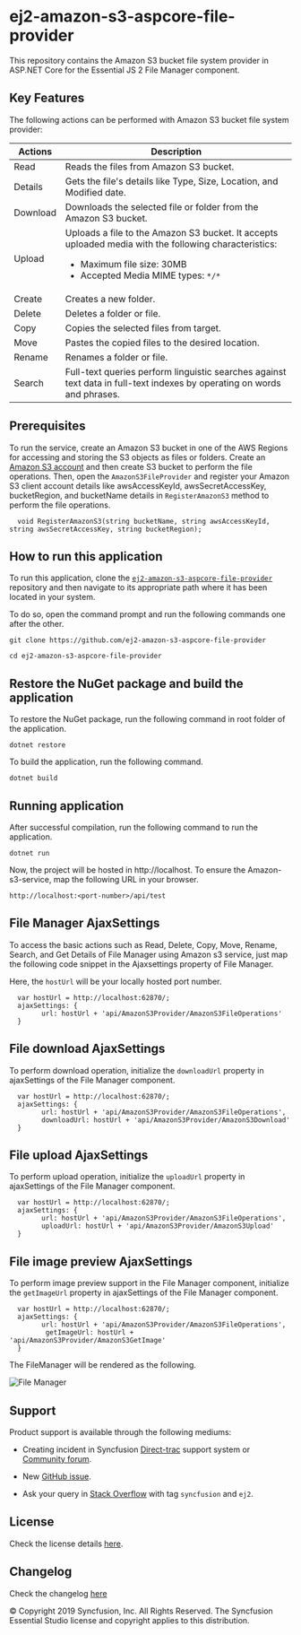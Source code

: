 # ej2-amazon-s3-aspcore-file-provider

This repository contains the Amazon S3 bucket file system provider in ASP.NET Core for the Essential JS 2 File Manager component.

## Key Features

The following actions can be performed with Amazon S3 bucket file system provider:

| **Actions** | **Description** |
| --- | --- |
| Read         | Reads the files from Amazon S3 bucket. |
| Details      | Gets the file's details like Type, Size, Location, and Modified date. |
| Download     | Downloads the selected file or folder from the Amazon S3 bucket. |
| Upload       | Uploads a file to the Amazon S3 bucket. It accepts uploaded media with the following characteristics: <ul><li>Maximum file size:  30MB</li><li>Accepted Media MIME types: `*/*` </li></ul> |
| Create       | Creates a new folder. |
| Delete       | Deletes a folder or file. |
| Copy         | Copies the selected files from target. |
| Move         | Pastes the copied files to the desired location. |
| Rename       | Renames a folder or file. |
| Search       | Full-text queries perform linguistic searches against text data in full-text indexes by operating on words and phrases. |

## Prerequisites

To run the service, create an Amazon S3 bucket in one of the AWS Regions for accessing and storing the S3 objects as files or folders. Create an [Amazon S3 account](https://docs.aws.amazon.com/AmazonS3/latest/gsg/CreatingABucket.html) and then create S3 bucket to perform the file operations. Then, open the `AmazonS3FileProvider` and register your Amazon S3 client account details like awsAccessKeyId, awsSecretAccessKey, bucketRegion, and bucketName details in `RegisterAmazonS3` method to perform the file operations. 

```
  void RegisterAmazonS3(string bucketName, string awsAccessKeyId, string awsSecretAccessKey, string bucketRegion);
```

## How to run this application

To run this application, clone the [`ej2-amazon-s3-aspcore-file-provider`](https://github.com/ej2-amazon-s3-aspcore-file-provider) repository and then navigate to its appropriate path where it has been located in your system.

To do so, open the command prompt and run the following commands one after the other.

```
git clone https://github.com/ej2-amazon-s3-aspcore-file-provider   

cd ej2-amazon-s3-aspcore-file-provider
```
## Restore the NuGet package and build the application

To restore the NuGet package, run the following command in root folder of the application.

```
dotnet restore
```

To build the application, run the following command.

```
dotnet build
```

## Running application

After successful compilation, run the following command to run the application.

```
dotnet run
```

Now, the project will be hosted in http://localhost. To ensure the Amazon-s3-service, map the following URL in your browser.

```
http://localhost:<port-number>/api/test
```

## File Manager AjaxSettings

To access the basic actions such as Read, Delete, Copy, Move, Rename, Search, and Get Details of File Manager using Amazon s3 service, just map the following code snippet in the Ajaxsettings property of File Manager.

Here, the `hostUrl` will be your locally hosted port number.

```
  var hostUrl = http://localhost:62870/;
  ajaxSettings: {
        url: hostUrl + 'api/AmazonS3Provider/AmazonS3FileOperations'
  }
```

## File download AjaxSettings

To perform download operation, initialize the `downloadUrl` property in ajaxSettings of the File Manager component.

```
  var hostUrl = http://localhost:62870/;
  ajaxSettings: {
        url: hostUrl + 'api/AmazonS3Provider/AmazonS3FileOperations',
        downloadUrl: hostUrl + 'api/AmazonS3Provider/AmazonS3Download'
  }
```

## File upload AjaxSettings

To perform upload operation, initialize the `uploadUrl` property in ajaxSettings of the File Manager component.

```
  var hostUrl = http://localhost:62870/;
  ajaxSettings: {
        url: hostUrl + 'api/AmazonS3Provider/AmazonS3FileOperations',
        uploadUrl: hostUrl + 'api/AmazonS3Provider/AmazonS3Upload'
  }
```

## File image preview AjaxSettings

To perform image preview support in the File Manager component, initialize the `getImageUrl` property in ajaxSettings of the File Manager component.

```
  var hostUrl = http://localhost:62870/;
  ajaxSettings: {
        url: hostUrl + 'api/AmazonS3Provider/AmazonS3FileOperations',
         getImageUrl: hostUrl + 'api/AmazonS3Provider/AmazonS3GetImage'
  }
```

The FileManager will be rendered as the following.

![File Manager](https://ej2.syncfusion.com/products/images/file-manager/readme.gif)

## Support

Product support is available through the following mediums:

* Creating incident in Syncfusion [Direct-trac](https://www.syncfusion.com/support/directtrac/incidents?utm_source=npm&utm_campaign=filemanager) support system or [Community forum](https://www.syncfusion.com/forums/essential-js2?utm_source=npm&utm_campaign=filemanager).

* New [GitHub issue](https://github.com/syncfusion/ej2-javascript-ui-controls/issues/new).

* Ask your query in [Stack Overflow](https://stackoverflow.com/?utm_source=npm&utm_campaign=filemanager) with tag `syncfusion` and `ej2`.

## License

Check the license details [here](https://github.com/syncfusion/ej2-javascript-ui-controls/blob/master/license).

## Changelog

Check the changelog [here](https://github.com/syncfusion/ej2-javascript-ui-controls/blob/master/controls/filemanager/CHANGELOG.md)

© Copyright 2019 Syncfusion, Inc. All Rights Reserved. The Syncfusion Essential Studio license and copyright applies to this distribution.